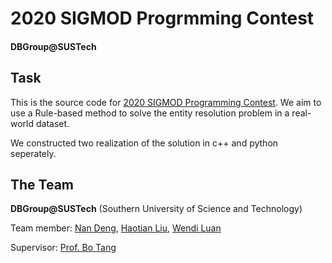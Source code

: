# 2020 SIGMOD Progrmming Contest

#### DBGroup@SUSTech

## Task

This is the source code for [2020 SIGMOD Programming Contest](http://www.inf.uniroma3.it/db/sigmod2020contest/task.html). We aim to use a Rule-based method to solve the entity resolution problem in a real-world dataset.

We constructed two realization of the solution in c++ and python seperately.



## The Team

**DBGroup@SUSTech** (Southern University of Science and Technology)

Team member: [Nan Deng](https://github.com/HollowKnight123), [Haotian Liu](https://github.com/haotian-l), [Wendi Luan](https://github.com/LUUUAN)

Supervisor: [Prof. Bo Tang](https://acm.sustech.edu.cn/btang/)

